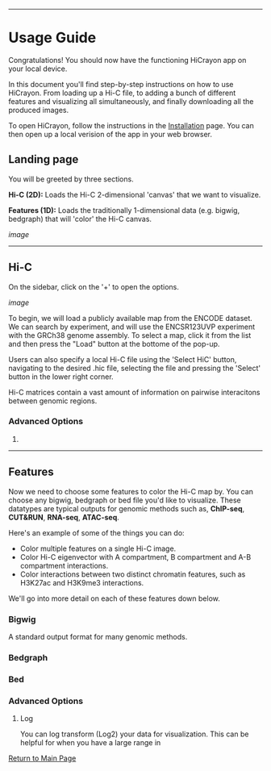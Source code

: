 
-----------------------------------------------------------------
# Usage Guide

Congratulations! You should now have the functioning HiCrayon app on your local device.

In this document you'll find step-by-step instructions on how to use HiCrayon. From loading up a Hi-C file, to adding a bunch of different features and visualizing all simultaneously, and finally downloading all the produced images.

To open HiCrayon, follow the instructions in the [Installation](/www/md_pages/installation.md) page. You can then open up a local verision of the app in your web browser.

## Landing page

You will be greeted by three sections.

**Hi-C (2D):** Loads the Hi-C 2-dimensional 'canvas' that we want to visualize.

**Features (1D):** Loads the traditionally 1-dimensional data (e.g. bigwig, bedgraph) that will 'color' the Hi-C canvas.


*image*

-------------------------------------

## Hi-C

On the sidebar, click on the '+' to open the options.

*image*

To begin, we will load a publicly available map from the ENCODE dataset. We can search by experiment, and will use the ENCSR123UVP experiment with the GRCh38 genome assembly. To select a map, click it from the list and then press the "Load" button at the bottome of the pop-up.

Users can also specify a local Hi-C file using the 'Select HiC' button, navigating to the desired .hic file, selecting the file and pressing the 'Select' button in the lower right corner.

Hi-C matrices contain a vast amount of information on pairwise interacitons between genomic regions.

### Advanced Options

1. 

-------------------------------------

## Features 

Now we need to choose some features to color the Hi-C map by. You can choose any bigwig, bedgraph or bed file you'd like to visualize. These datatypes are typical outputs for genomic methods such as, **ChIP-seq**, **CUT&RUN**, **RNA-seq**, **ATAC-seq**. 
<p>
Here's an example of some of the things you can do:

  * Color multiple features on a single Hi-C image.
  * Color Hi-C eigenvector with A compartment, B compartment and A-B compartment interactions. 
  * Color interactions between two distinct chromatin features, such as H3K27ac and H3K9me3 interactions.

We'll go into more detail on each of these features down below.

### Bigwig

A standard output format for many genomic methods. 

### Bedgraph


### Bed


### Advanced Options

1. Log <p>
You can log transform (Log2) your data for visualization. This can be helpful for when you have a large range in 



[Return to Main Page](/README.md)
